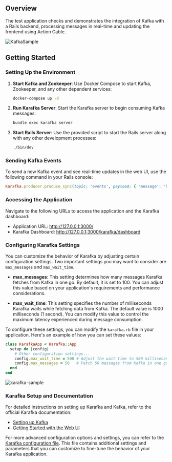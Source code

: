 ## Overview

The test application checks and demonstrates the integration of Kafka with a Rails backend, processing messages in real-time and updating the frontend using Action Cable.

![KafkaSample](https://github.com/vladhilko/stream-counter-click/assets/12089948/15d5e109-fa70-4131-aa2e-0f8cc6ec06da)


## Getting Started

### Setting Up the Environment

1. **Start Kafka and Zookeeper**:
    Use Docker Compose to start Kafka, Zookeeper, and any other dependent services:
    ```sh
    docker-compose up -d
    ```

2. **Run Karafka Server**:
    Start the Karafka server to begin consuming Kafka messages:
    ```sh
    bundle exec karafka server
    ```

3. **Start Rails Server**:
    Use the provided script to start the Rails server along with any other development processes:
    ```sh
    ./bin/dev
    ```

### Sending Kafka Events

To send a new Kafka event and see real-time updates in the web UI, use the following command in your Rails console:

```ruby
Karafka.producer.produce_sync(topic: 'events', payload: { 'message': 'hello' }.to_json)
```

### Accessing the Application

Navigate to the following URLs to access the application and the Karafka dashboard:

- Application URL: <http://127.0.0.1:3000/>
- Karafka Dashboard: <http://127.0.0.1:3000/karafka/dashboard>


### Configuring Karafka Settings

You can customize the behavior of Karafka by adjusting certain configuration settings. Two important settings you may want to consider are `max_messages` and `max_wait_time`.

- **max_messages**: This setting determines how many messages Karafka fetches from Kafka in one go. By default, it is set to 100. You can adjust this value based on your application's requirements and performance considerations.

- **max_wait_time**: This setting specifies the number of milliseconds Karafka waits while fetching data from Kafka. The default value is 1000 milliseconds (1 second). You can modify this value to control the maximum latency experienced during message consumption.

To configure these settings, you can modify the `karafka.rb` file in your application. Here's an example of how you can set these values:

```ruby
class KarafkaApp < Karafka::App
  setup do |config|
    # Other configuration settings...
    config.max_wait_time = 500 # Adjust the wait time to 500 milliseconds
    config.max_messages = 50   # Fetch 50 messages from Kafka in one go
  end
end
```

![karafka-sample](https://github.com/vladhilko/stream-counter-click/assets/12089948/9bf2f578-90f9-41a0-8d3b-e080940bfd2b)


### Karafka Setup and Documentation

For detailed instructions on setting up Karafka and Kafka, refer to the official Karafka documentation:

- [Setting up Kafka](https://karafka.io/docs/setting-up-kafka/)
- [Getting Started with the Web UI](https://karafka.io/docs/web-ui-getting-started/)

For more advanced configuration options and settings, you can refer to the [Karafka configuration file](https://github.com/karafka/karafka/blob/master/lib/karafka/setup/config.rb). This file contains additional settings and parameters that you can customize to fine-tune the behavior of your Karafka application.
